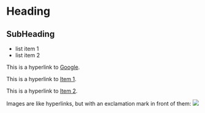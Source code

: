 Heading
=======

SubHeading
----------

  * list item 1
  * list item 2

  This is a hyperlink to [Google](http://google.com).

  This is a hyperlink to [Item 1](item1.md).

  This is a hyperlink to [Item 2](subdir/item2.md).

  Images are like hyperlinks, but with an exclamation mark in front of them:
  ![](http://placekitten.com/g/250/250)